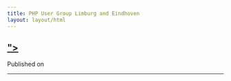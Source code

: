 ```yaml
---
title: PHP User Group Limburg and Eindhoven
layout: layout/html
---
```


<?php foreach ($posts as $post) : ?>
<div class="row-fluid">
  <div class="span12">
    <h2><a href="<?= $post["url"] ?>"><?= $post["title"] ?></a></h2>
    <p><?= $post["html"] ?></p>
  </div>
</div>
<p class="bg-primary">Published on <?= $post["date"] ?></p>
<hr />
<?php endforeach; ?>